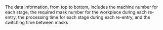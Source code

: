 The data information, from top to bottom, includes the machine number for each stage, the required mask number for the workpiece during each re-entry, the processing time for each stage during each re-entry, and the switching time between masks

